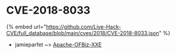 # CVE-2018-8033
{% embed url="https://github.com/Live-Hack-CVE/full_database/blob/main/cves/2018/CVE-2018-8033.json" %}

* jamieparfet ~> [Apache-OFBiz-XXE](https://www.alice-snow.ru/2018/database/cve-2018-8033/apache-ofbiz-xxe-jamieparfet)